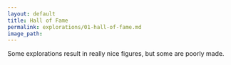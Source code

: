 ```yaml
---
layout: default
title: Hall of Fame
permalink: explorations/01-hall-of-fame.md
image_path: 
---
```


Some explorations result in really nice figures, but some
are poorly made.
